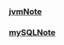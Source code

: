 ### [jvmNote](https://github.com/wangjunjie0817/note/blob/master/jvm/jvmNote.md)
### [mySQLNote](https://github.com/wangjunjie0817/note/blob/master/jvm/jvmNote.md)

